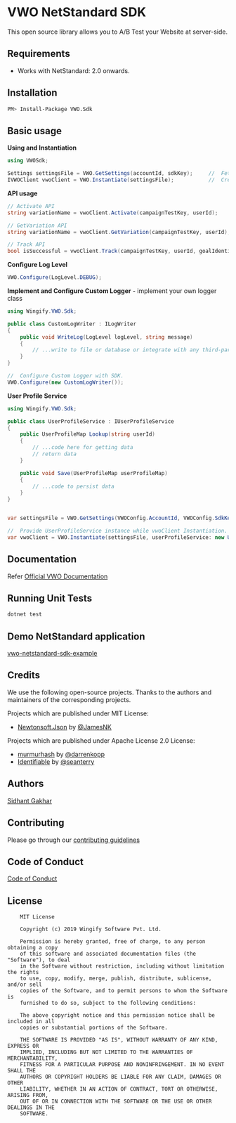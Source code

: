 # VWO NetStandard SDK

This open source library allows you to A/B Test your Website at server-side.

## Requirements

* Works with NetStandard: 2.0 onwards.

## Installation

```bash
PM> Install-Package VWO.Sdk
```

## Basic usage

**Using and Instantiation**

```c#
using VWOSdk;

Settings settingsFile = VWO.GetSettings(accountId, sdkKey);     //  Fetch settingsFile from VWO.
IVWOClient vwoClient = VWO.Instantiate(settingsFile);           //  Create VWO Client to user APIs.
```

**API usage**

```c#
// Activate API
string variationName = vwoClient.Activate(campaignTestKey, userId);

// GetVariation API
string variationName = vwoClient.GetVariation(campaignTestKey, userId);

// Track API
bool isSuccessful = vwoClient.Track(campaignTestKey, userId, goalIdentifier, revenueValue);
```

**Configure Log Level**

```c#
VWO.Configure(LogLevel.DEBUG);
```

**Implement and Configure Custom Logger** - implement your own logger class

```c#
using Wingify.VWO.Sdk;

public class CustomLogWriter : ILogWriter
{
    public void WriteLog(LogLevel logLevel, string message)
    {
        // ...write to file or database or integrate with any third-party service
    }
}

//  Configure Custom Logger with SDK.
VWO.Configure(new CustomLogWriter());
```

**User Profile Service**

```c#
using Wingify.VWO.Sdk;

public class UserProfileService : IUserProfileService
{
    public UserProfileMap Lookup(string userId)
    {
        // ...code here for getting data
        // return data
    }

    public void Save(UserProfileMap userProfileMap)
    {
        // ...code to persist data
    }
}


var settingsFile = VWO.GetSettings(VWOConfig.AccountId, VWOConfig.SdkKey);

//  Provide UserProfileService instance while vwoClient Instantiation.
var vwoClient = VWO.Instantiate(settingsFile, userProfileService: new UserProfileService());
```

## Documentation

Refer [Official VWO Documentation](https://developers.vwo.com/reference#server-side-introduction)

## Running Unit Tests

```bash
dotnet test
```

## Demo NetStandard application

[vwo-netstandard-sdk-example](https://gitlab.com/sidhant.gakhar/vwo-netstandard-sdk-example)

## Credits

We use the following open-source projects. Thanks to the authors and maintainers of the corresponding projects.

Projects which are published under MIT License:
* [Newtonsoft.Json](https://github.com/JamesNK/Newtonsoft.Json) by [@JamesNK](https://github.com/JamesNK)

Projects which are published under Apache License 2.0 License:
* [murmurhash](https://github.com/darrenkopp/murmurhash-net) by [@darrenkopp](https://github.com/darrenkopp)
* [Identifiable](https://github.com/seanterry/Identifiable) by [@seanterry](https://github.com/seanterry)

## Authors

[Sidhant Gakhar](https://github.com/sidhantgakhar)

## Contributing

Please go through our [contributing guidelines](https://gitlab.com/sidhant.gakhar/vwo-netstandard-sdk/blob/develop/CONTRIBUTING.md)

## Code of Conduct

[Code of Conduct](https://gitlab.com/sidhant.gakhar/vwo-netstandard-sdk/blob/develop/CODE_OF_CONDUCT.md)

## License

```text
    MIT License

    Copyright (c) 2019 Wingify Software Pvt. Ltd.

    Permission is hereby granted, free of charge, to any person obtaining a copy
    of this software and associated documentation files (the "Software"), to deal
    in the Software without restriction, including without limitation the rights
    to use, copy, modify, merge, publish, distribute, sublicense, and/or sell
    copies of the Software, and to permit persons to whom the Software is
    furnished to do so, subject to the following conditions:

    The above copyright notice and this permission notice shall be included in all
    copies or substantial portions of the Software.

    THE SOFTWARE IS PROVIDED "AS IS", WITHOUT WARRANTY OF ANY KIND, EXPRESS OR
    IMPLIED, INCLUDING BUT NOT LIMITED TO THE WARRANTIES OF MERCHANTABILITY,
    FITNESS FOR A PARTICULAR PURPOSE AND NONINFRINGEMENT. IN NO EVENT SHALL THE
    AUTHORS OR COPYRIGHT HOLDERS BE LIABLE FOR ANY CLAIM, DAMAGES OR OTHER
    LIABILITY, WHETHER IN AN ACTION OF CONTRACT, TORT OR OTHERWISE, ARISING FROM,
    OUT OF OR IN CONNECTION WITH THE SOFTWARE OR THE USE OR OTHER DEALINGS IN THE
    SOFTWARE.
```
